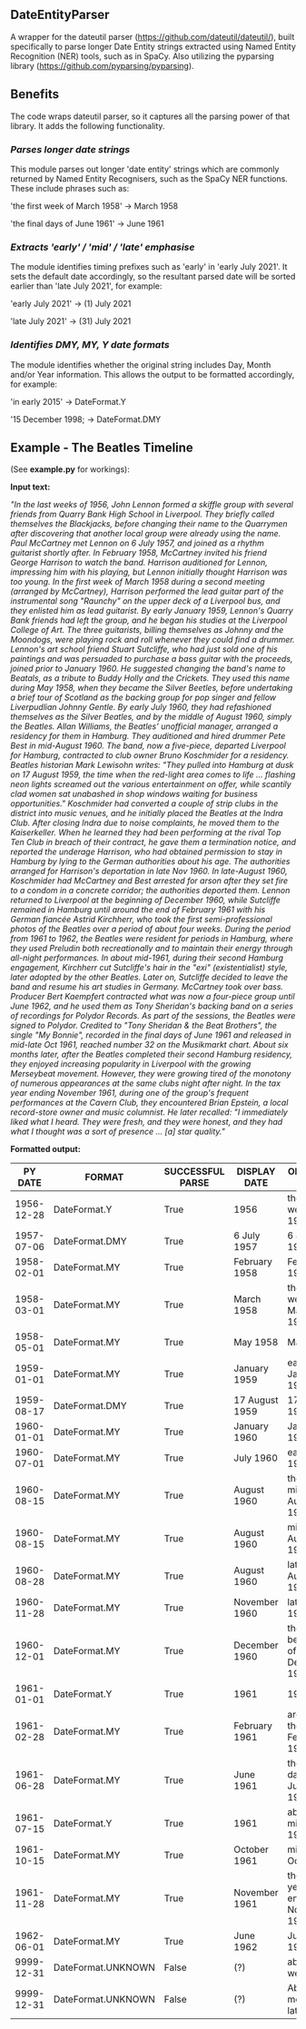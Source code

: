## DateEntityParser

A wrapper for the dateutil parser (https://github.com/dateutil/dateutil/), built specifically to parse longer Date Entity strings extracted using Named Entity Recognition (NER) tools, such as in SpaCy. Also utilizing the pyparsing library (https://github.com/pyparsing/pyparsing).

## Benefits

The code wraps dateutil parser, so it captures all the parsing power of that library. It adds the following functionality.

### *Parses longer date strings*
This module parses out longer 'date entity' strings which are commonly returned by Named Entity Recognisers, such as the SpaCy NER functions. These include phrases such as:

'the first week of March 1958' -> March 1958

'the final days of June 1961' -> June 1961

### *Extracts 'early' / 'mid' / 'late' emphasise*
The module identifies timing prefixes such as 'early' in 'early July 2021'. It sets the default date accordingly, so the resultant parsed date will be sorted earlier than 'late July 2021', for example:

'early July 2021' -> (1) July 2021

'late July 2021'  -> (31) July 2021

### *Identifies DMY, MY, Y date formats*
The module identifies whether the original string includes Day, Month and/or Year information.
This allows the output to be formatted accordingly, for example:

'in early 2015'    -> DateFormat.Y

'15 December 1998; -> DateFormat.DMY

## Example - The Beatles Timeline

(See **example.py** for workings):

**Input text:**

*"In the last weeks of 1956, John Lennon formed a skiffle group with several friends from Quarry Bank High School in Liverpool. They briefly called themselves the Blackjacks, before changing their name to the Quarrymen after discovering that another local group were already using the name. Paul McCartney met Lennon on 6 July 1957, and joined as a rhythm guitarist shortly after. In February 1958, McCartney invited his friend George Harrison to watch the band. Harrison auditioned for Lennon, impressing him with his playing, but Lennon initially thought Harrison was too young. In the first week of March 1958 during a second meeting (arranged by McCartney), Harrison performed the lead guitar part of the instrumental song "Raunchy" on the upper deck of a Liverpool bus, and they enlisted him as lead guitarist.
By early January 1959, Lennon's Quarry Bank friends had left the group, and he began his studies at the Liverpool College of Art. The three guitarists, billing themselves as Johnny and the Moondogs, were playing rock and roll whenever they could find a drummer. Lennon's art school friend Stuart Sutcliffe, who had just sold one of his paintings and was persuaded to purchase a bass guitar with the proceeds, joined prior to January 1960. He suggested changing the band's name to Beatals, as a tribute to Buddy Holly and the Crickets. They used this name during May 1958, when they became the Silver Beetles, before undertaking a brief tour of Scotland as the backing group for pop singer and fellow Liverpudlian Johnny Gentle. By early July 1960, they had refashioned themselves as the Silver Beatles, and by the middle of August 1960, simply the Beatles.
Allan Williams, the Beatles' unofficial manager, arranged a residency for them in Hamburg. They auditioned and hired drummer Pete Best in mid-August 1960. The band, now a five-piece, departed Liverpool for Hamburg, contracted to club owner Bruno Koschmider for a residency. Beatles historian Mark Lewisohn writes: "They pulled into Hamburg at dusk on 17 August 1959, the time when the red-light area comes to life ... flashing neon lights screamed out the various entertainment on offer, while scantily clad women sat unabashed in shop windows waiting for business opportunities."
Koschmider had converted a couple of strip clubs in the district into music venues, and he initially placed the Beatles at the Indra Club. After closing Indra due to noise complaints, he moved them to the Kaiserkeller. When he learned they had been performing at the rival Top Ten Club in breach of their contract, he gave them a termination notice, and reported the underage Harrison, who had obtained permission to stay in Hamburg by lying to the German authorities about his age. The authorities arranged for Harrison's deportation in late Nov 1960. In late-August 1960, Koschmider had McCartney and Best arrested for arson after they set fire to a condom in a concrete corridor; the authorities deported them. Lennon returned to Liverpool at the beginning of December 1960, while Sutcliffe remained in Hamburg until around the end of February 1961 with his German fiancée Astrid Kirchherr, who took the first semi-professional photos of the Beatles over a period of about four weeks.
During the period from 1961 to 1962, the Beatles were resident for periods in Hamburg, where they used Preludin both recreationally and to maintain their energy through all-night performances. In about mid-1961, during their second Hamburg engagement, Kirchherr cut Sutcliffe's hair in the "exi" (existentialist) style, later adopted by the other Beatles. Later on, Sutcliffe decided to leave the band and resume his art studies in Germany. McCartney took over bass. Producer Bert Kaempfert contracted what was now a four-piece group until June 1962, and he used them as Tony Sheridan's backing band on a series of recordings for Polydor Records. As part of the sessions, the Beatles were signed to Polydor. Credited to "Tony Sheridan & the Beat Brothers", the single "My Bonnie", recorded in the final days of June 1961 and released in mid-late Oct 1961, reached number 32 on the Musikmarkt chart.
About six months later, after the Beatles completed their second Hamburg residency, they enjoyed increasing popularity in Liverpool with the growing Merseybeat movement. However, they were growing tired of the monotony of numerous appearances at the same clubs night after night. In the tax year ending November 1961, during one of the group's frequent performances at the Cavern Club, they encountered Brian Epstein, a local record-store owner and music columnist. He later recalled: "I immediately liked what I heard. They were fresh, and they were honest, and they had what I thought was a sort of presence ... [a] star quality."*

**Formatted output:**

|      PY DATE |               FORMAT |   SUCCESSFUL PARSE |       DISPLAY DATE | ORIGINAL TEXT                            |
| ---          | ---                  | ---                | ---                | ---                                      |
|   1956-12-28 |         DateFormat.Y |               True |               1956 | the last weeks of 1956                   |
|   1957-07-06 |       DateFormat.DMY |               True |        6 July 1957 | 6 July 1957                              |
|   1958-02-01 |        DateFormat.MY |               True |      February 1958 | February 1958                            |
|   1958-03-01 |        DateFormat.MY |               True |         March 1958 | the first week of March 1958             |
|   1958-05-01 |        DateFormat.MY |               True |           May 1958 | May 1958                                 |
|   1959-01-01 |        DateFormat.MY |               True |       January 1959 | early January 1959                       |
|   1959-08-17 |       DateFormat.DMY |               True |     17 August 1959 | 17 August 1959                           |
|   1960-01-01 |        DateFormat.MY |               True |       January 1960 | January 1960                             |
|   1960-07-01 |        DateFormat.MY |               True |          July 1960 | early July 1960                          |
|   1960-08-15 |        DateFormat.MY |               True |        August 1960 | the middle of August 1960                |
|   1960-08-15 |        DateFormat.MY |               True |        August 1960 | mid-August 1960                          |
|   1960-08-28 |        DateFormat.MY |               True |        August 1960 | late-August 1960                         |
|   1960-11-28 |        DateFormat.MY |               True |      November 1960 | late Nov 1960                            |
|   1960-12-01 |        DateFormat.MY |               True |      December 1960 | the beginning of December 1960           |
|   1961-01-01 |         DateFormat.Y |               True |               1961 | 1961                                     |
|   1961-02-28 |        DateFormat.MY |               True |      February 1961 | around the end of February 1961          |
|   1961-06-28 |        DateFormat.MY |               True |          June 1961 | the final days of June 1961              |
|   1961-07-15 |         DateFormat.Y |               True |               1961 | about mid-1961                           |
|   1961-10-15 |        DateFormat.MY |               True |       October 1961 | mid-late Oct 1961                        |
|   1961-11-28 |        DateFormat.MY |               True |      November 1961 | the tax year ending November 1961        |
|   1962-06-01 |        DateFormat.MY |               True |          June 1962 | June 1962                                |
|   9999-12-31 |   DateFormat.UNKNOWN |              False |                (?) | about four weeks                         |
|   9999-12-31 |   DateFormat.UNKNOWN |              False |                (?) | About six months later                   |
